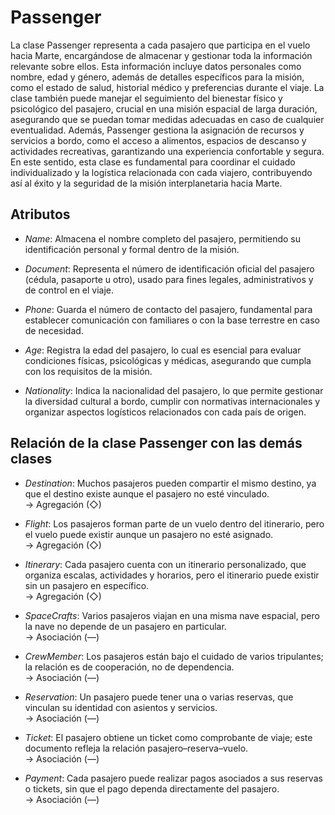 # Passenger
La clase Passenger representa a cada pasajero que participa en el vuelo hacia Marte, encargándose de almacenar y gestionar toda la información relevante sobre ellos. Esta información incluye datos personales como nombre, edad y género, además de detalles específicos para la misión, como el estado de salud, historial médico y preferencias durante el viaje. La clase también puede manejar el seguimiento del bienestar físico y psicológico del pasajero, crucial en una misión espacial de larga duración, asegurando que se puedan tomar medidas adecuadas en caso de cualquier eventualidad. Además, Passenger gestiona la asignación de recursos y servicios a bordo, como el acceso a alimentos, espacios de descanso y actividades recreativas, garantizando una experiencia confortable y segura. En este sentido, esta clase es fundamental para coordinar el cuidado individualizado y la logística relacionada con cada viajero, contribuyendo así al éxito y la seguridad de la misión interplanetaria hacia Marte.

## Atributos
- *Name*: Almacena el nombre completo del pasajero, permitiendo su identificación personal y formal dentro de la misión.

- *Document*: Representa el número de identificación oficial del pasajero (cédula, pasaporte u otro), usado para fines legales, administrativos y de control en el viaje.

- *Phone*: Guarda el número de contacto del pasajero, fundamental para establecer comunicación con familiares o con la base terrestre en caso de necesidad.

- *Age*: Registra la edad del pasajero, lo cual es esencial para evaluar condiciones físicas, psicológicas y médicas, asegurando que cumpla con los requisitos de la misión.

- *Nationality*: Indica la nacionalidad del pasajero, lo que permite gestionar la diversidad cultural a bordo, cumplir con normativas internacionales y organizar aspectos logísticos relacionados con cada país de origen.

## Relación de la clase Passenger con las demás clases
- *Destination*: Muchos pasajeros pueden compartir el mismo destino, ya que el destino existe aunque el pasajero no esté vinculado.  
  → Agregación (◇)

- *Flight*: Los pasajeros forman parte de un vuelo dentro del itinerario, pero el vuelo puede existir aunque un pasajero no esté asignado.  
  → Agregación (◇)

- *Itinerary*: Cada pasajero cuenta con un itinerario personalizado, que organiza escalas, actividades y horarios, pero el itinerario puede existir sin un pasajero en específico.  
  → Agregación (◇)

- *SpaceCrafts*: Varios pasajeros viajan en una misma nave espacial, pero la nave no depende de un pasajero en particular.  
  → Asociación (—)

- *CrewMember*: Los pasajeros están bajo el cuidado de varios tripulantes; la relación es de cooperación, no de dependencia.  
  → Asociación (—)

- *Reservation*: Un pasajero puede tener una o varias reservas, que vinculan su identidad con asientos y servicios.  
  → Asociación (—)

- *Ticket*: El pasajero obtiene un ticket como comprobante de viaje; este documento refleja la relación pasajero–reserva–vuelo.  
  → Asociación (—)

- *Payment*: Cada pasajero puede realizar pagos asociados a sus reservas o tickets, sin que el pago dependa directamente del pasajero.  
  → Asociación (—)
